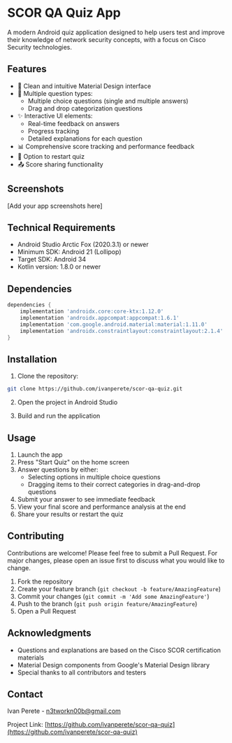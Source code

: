 # SCOR QA Quiz App

A modern Android quiz application designed to help users test and improve their knowledge of network security concepts, with a focus on Cisco Security technologies.

## Features

- 📱 Clean and intuitive Material Design interface
- 🎯 Multiple question types:
  - Multiple choice questions (single and multiple answers)
  - Drag and drop categorization questions
- ✨ Interactive UI elements:
  - Real-time feedback on answers
  - Progress tracking
  - Detailed explanations for each question
- 📊 Comprehensive score tracking and performance feedback
- 🔄 Option to restart quiz
- 📤 Score sharing functionality

## Screenshots

[Add your app screenshots here]

## Technical Requirements

- Android Studio Arctic Fox (2020.3.1) or newer
- Minimum SDK: Android 21 (Lollipop)
- Target SDK: Android 34
- Kotlin version: 1.8.0 or newer

## Dependencies

```gradle
dependencies {
    implementation 'androidx.core:core-ktx:1.12.0'
    implementation 'androidx.appcompat:appcompat:1.6.1'
    implementation 'com.google.android.material:material:1.11.0'
    implementation 'androidx.constraintlayout:constraintlayout:2.1.4'
}
```

## Installation

1. Clone the repository:
```bash
git clone https://github.com/ivanperete/scor-qa-quiz.git
```

2. Open the project in Android Studio

3. Build and run the application

## Usage

1. Launch the app
2. Press "Start Quiz" on the home screen
3. Answer questions by either:
   - Selecting options in multiple choice questions
   - Dragging items to their correct categories in drag-and-drop questions
4. Submit your answer to see immediate feedback
5. View your final score and performance analysis at the end
6. Share your results or restart the quiz

## Contributing

Contributions are welcome! Please feel free to submit a Pull Request. For major changes, please open an issue first to discuss what you would like to change.

1. Fork the repository
2. Create your feature branch (`git checkout -b feature/AmazingFeature`)
3. Commit your changes (`git commit -m 'Add some AmazingFeature'`)
4. Push to the branch (`git push origin feature/AmazingFeature`)
5. Open a Pull Request


## Acknowledgments

- Questions and explanations are based on the Cisco SCOR certification materials
- Material Design components from Google's Material Design library
- Special thanks to all contributors and testers

## Contact

Ivan Perete - n3tworkn00b@gmail.com

Project Link: [https://github.com/ivanperete/scor-qa-quiz](https://github.com/ivanperete/scor-qa-quiz) 
